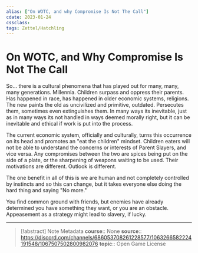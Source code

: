```yaml
---
alias: ["On WOTC, and why Compromise Is Not The Call"]
cdate: 2023-01-24
cssclass: 
tags: Zettel/Hatchling
---
```

# On WOTC, and Why Compromise Is Not The Call

So… there is a cultural phenomena that has played out for many, many, many generations. Millennia. Children surpass and oppress their parents. Has happened in race, has happened in older economic systems, religions. The new paints the old as uncivilized and primitive, outdated. Persecutes them, sometimes even extinguishes them. In many ways its inevitable, just as in many ways its not handled in ways deemed morally right, but it can be inevitable and ethical if work is put into the process.

The current economic system, officially and culturally, turns this occurrence on its head and promotes an "eat the children" mindset. Children eaters will not be able to understand the concerns or interests of Parent Slayers, and vice versa. Any compromises between the two are spices being put on the side of a plate, or the sharpening of weapons waiting to be used. Their motivations are different. Outlook is different.

The one benefit in all of this is we are human and not completely controlled by instincts and so this can change, but it takes everyone else doing the hard thing and saying "No more."

You find common ground with friends, but enemies have already determined you have something they want, or you are an obstacle. Appeasement as a strategy might lead to slavery, if lucky.

---

> [!abstract] Note Metadata
> __course__:: None
> __source__:: <https://discord.com/channels/686053708261228577/1063266582224191548/1067507502800982076>
> __topic__:: Open Game License

